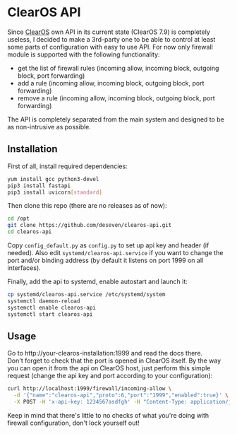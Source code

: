 # ClearOS API
Since [ClearOS](https://www.clearos.com/) own API in its current state (ClearOS 7.9) is completely useless, I decided to make a 3rd-party one to be able to control at least some parts of configuration with easy to use API. For now only firewall module is supported with the following functionality:
 - get the list of firewall rules (incoming allow, incoming block, outgoing block, port forwarding)
 - add a rule (incoming allow, incoming block, outgoing block, port forwarding)
 - remove a rule (incoming allow, incoming block, outgoing block, port forwarding)

The API is completely separated from the main system and designed to be as non-intrusive as possible.

## Installation
First of all, install required dependencies:
```bash
yum install gcc python3-devel
pip3 install fastapi
pip3 install uvicorn[standard]
```

Then clone this repo (there are no releases as of now):
```bash
cd /opt
git clone https://github.com/deseven/clearos-api.git
cd clearos-api
```

Copy `config_default.py` as `config.py` to set up api key and header (if needed). Also edit `systemd/clearos-api.service` if you want to change the port and/or binding address (by default it listens on port 1999 on all interfaces).

Finally, add the api to systemd, enable autostart and launch it:
```bash
cp systemd/clearos-api.service /etc/systemd/system
systemctl daemon-reload
systemctl enable clearos-api
systemctl start clearos-api
```

## Usage
Go to http://your-clearos-installation:1999 and read the docs there.  
Don't forget to check that the port is opened in ClearOS itself. By the way you can open it from the api on ClearOS host, just perform this simple request (change the api key and port according to your configuration):
```bash
curl http://localhost:1999/firewall/incoming-allow \
  -d '{"name":"clearos-api","proto":6,"port":"1999","enabled":true}' \
  -X POST -H 'x-api-key: 1234567asdfgh' -H "Content-Type: application/json"
```
Keep in mind that there's little to no checks of what you're doing with firewall configuration, don't lock yourself out!